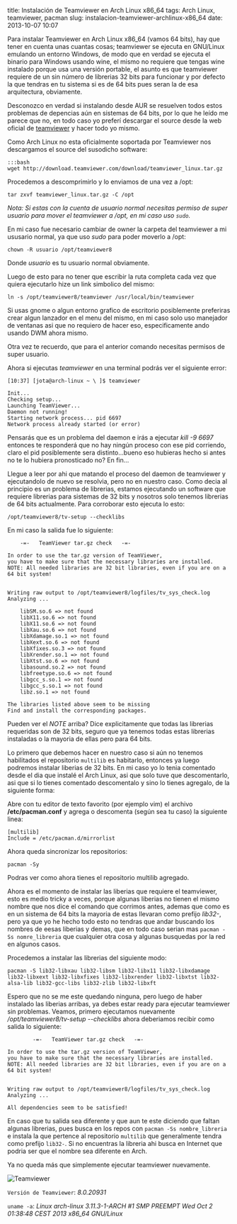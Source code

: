 title: Instalación de Teamviewer en Arch Linux x86_64
tags: Arch Linux, teamviewer, pacman
slug: instalacion-teamviewer-archlinux-x86_64
date: 2013-10-07 10:07

Para instalar Teamviewer en Arch Linux x86_64 (vamos 64 bits), hay que tener en cuenta unas cuantas cosas; teamviewer se ejecuta en 
GNU/Linux emulando un entorno Windows, de modo que en verdad se ejecuta el binario para Windows usando wine, el mismo no requiere
que tengas wine instalado porque usa una versión portable, el asunto es que teamviewer requiere de un sin número de librerias 32 bits
para funcionar y por defecto la que tendras en tu sistema si es de 64 bits pues seran la de esa arquitectura, obviamente.

Desconozco en verdad si instalando desde AUR se resuelven todos estos problemas de depencias aún en sistemas de 64 bits, por lo que he leído
me parece que no, en todo caso yo preferí descargar el source desde la web oficial de [teamviewer](https://www.teamviewer.com/en/index.aspx)  y hacer todo yo mismo.

Como Arch Linux no esta oficialmente soportada por Teamviewer nos descargamos el source del susodicho software:

	:::bash
	wget http://download.teamviewer.com/download/teamviewer_linux.tar.gz

Procedemos a descomprimirlo y lo enviamos de una vez a /opt:

   	tar zxvf teamviewer_linux.tar.gz -C /opt

*Nota: Si estas con la cuenta de usuario normal necesitas permiso de super usuario para mover el teamviewer a /opt, en mi caso uso `sudo`.*

En mi caso fue necesario cambiar de owner la carpeta del teamviewer a mi ususario normal, ya que uso *sudo* para poder moverlo a /opt:

   	chown -R usuario /opt/teamviewer8

Donde *usuario* es tu usuario normal obviamente.

Luego de esto para no tener que escribir la ruta completa cada vez que quiera ejecutarlo hize un link simbolico del mismo:

  	ln -s /opt/teamviewer8/teamviewer /usr/local/bin/teamviewer

Si usas gnome o algun entorno grafico de escritorio posiblemente preferiras crear algun lanzador en el menu del mismo, en mi caso solo uso manejador de ventanas
asi que no requiero de hacer eso, especificamente ando usando DWM ahora mismo.

Otra vez te recuerdo, que para el anterior comando necesitas permisos de super usuario.

Ahora si ejecutas *teamviewer* en una terminal podrás ver el siguiente error:

	[10:37] [jota@arch-linux ~ \ ]$ teamviewer 

	Init...
	Checking setup...
	Launching TeamViewer...
	Daemon not running!
	Starting network process... pid 6697
	Network process already started (or error)

Pensarás que es un problema del daemon e irás a ejecutar *kill -9 6697* entonces te responderá que no hay ningún proceso con ese pid corriendo, claro el pid posiblemente sera distinto...bueno eso hubieras hecho
si antes no te lo hubiera pronosticado no? En fin...

Llegue a leer por ahi que matando el proceso del daemon de teamviewer y ejecutandolo de nuevo se resolvia, pero no en nuestro caso. Como decia al principio es un problema de 
librerias, estamos ejecutando un software que requiere librerias para sistemas de 32 bits y nosotros solo tenemos librerias de 64 bits actualmente.  Para corroborar esto ejecuta lo 
esto:

	/opt/teamviewer8/tv-setup --checklibs

En mi caso la salida fue lo siguiente:

	    -=-   TeamViewer tar.gz check   -=-      

	In order to use the tar.gz version of TeamViewer, 
	you have to make sure that the necessary libraries are installed.
	NOTE: All needed libraries are 32 bit libraries, even if you are on a 64 bit system!


	Writing raw output to /opt/teamviewer8/logfiles/tv_sys_check.log
	Analyzing ...

		libSM.so.6 => not found
		libX11.so.6 => not found
		libX11.so.6 => not found
		libXau.so.6 => not found
		libXdamage.so.1 => not found
		libXext.so.6 => not found
		libXfixes.so.3 => not found
		libXrender.so.1 => not found
		libXtst.so.6 => not found
		libasound.so.2 => not found
		libfreetype.so.6 => not found
		libgcc_s.so.1 => not found
		libgcc_s.so.1 => not found
		libz.so.1 => not found

	The libraries listed above seem to be missing
	Find and install the corresponding packages.

Pueden ver el *NOTE* arriba? Dice explicitamente que todas las librerias requeridas son de 32 bits, seguro que ya tenemos todas estas librerias instaladas o la mayoria de ellas
pero para 64 bits.

Lo primero que debemos hacer en nuestro caso si aún no tenemos habilitados el repositorio `multilib` es habitarlo, entonces ya luego podremos instalar liberias de 32 bits. En mi caso 
yo lo tenia comentado desde el dia que instalé el Arch Linux, asi que solo tuve que descomentarlo, asi que si lo tienes comentado descomentalo y sino lo tienes agregalo, de la siguiente forma:

Abre con tu editor de texto favorito (por ejemplo vim) el archivo **/etc/pacman.conf** y agrega o descomenta (según sea tu caso)  la siguiente linea:

	[multilib]
	Include = /etc/pacman.d/mirrorlist

Ahora queda sincronizar los repositorios:

	pacman -Sy

Podras ver como ahora tienes el repositorio multilib agregado. 

Ahora es el momento de instalar las liberias que requiere el teamviewer, esto es medio tricky a veces, porque algunas liberias no tienen el mismo nombre que nos dice el comando que corrimos antes,
ademas que como es en un sistema de 64 bits la mayoria de estas llevaran como prefijo *lib32-*, pero ya que yo he hecho todo esto no tendras que andar buscando los nombres de eesas liberias y demas,
que en todo caso serian mas `pacman -Ss nomre_libreria` que cualquier otra cosa y algunas busquedas por la red en algunos casos.

Procedemos a instalar las librerias del siguiente modo:

	pacman -S lib32-libxau lib32-libsm lib32-libx11 lib32-libxdamage lib32-libxext lib32-libxfixes lib32-libxrender lib32-libxtst lib32-alsa-lib lib32-gcc-libs lib32-zlib lib32-libxft

Espero que no se me este quedando ninguna, pero luego de haber instalado las liberias arribas, ya debes estar ready para ejecutar teamviewer sin problemas. Veamos, primero ejecutamos nuevamente 
*/opt/teamviewer8/tv-setup --checklibs* ahora deberiamos recibir como salida lo siguiente:

       		-=-   TeamViewer tar.gz check   -=-      

   	In order to use the tar.gz version of TeamViewer, 
   	you have to make sure that the necessary libraries are installed.
   	NOTE: All needed libraries are 32 bit libraries, even if you are on a 64 bit system!


   	Writing raw output to /opt/teamviewer8/logfiles/tv_sys_check.log
   	Analyzing ...

   	All dependencies seem to be satisfied!   

En caso que tu salida sea diferente y que aun te este diciendo que faltan algunas librerias, pues busca en los repos con `pacman -Ss nombre_libreria` e instala la que pertence al repositorio `multilib`
que generalmente tendra como prefijo `lib32-`. Si no encuentras la libreria ahi busca en Internet que podria ser que el nombre sea diferente en Arch.

Ya no queda más que simplemente ejecutar teamviewer nuevamente.

![Teamviewer]({filename}/images/posts/misc/teamviewer.png "Teamviewer en Arch Linux x86_64")

`Versión de Teamviewer`: *8.0.20931*

`uname -a`: *Linux arch-linux 3.11.3-1-ARCH #1 SMP PREEMPT Wed Oct 2 01:38:48 CEST 2013 x86_64 GNU/Linux*


